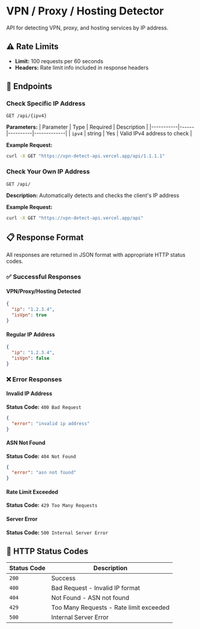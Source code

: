 # VPN / Proxy / Hosting Detector

API for detecting VPN, proxy, and hosting services by IP address.

## ⚠️ Rate Limits

- **Limit:** 100 requests per 60 seconds
- **Headers:** Rate limit info included in response headers

## 📡 Endpoints

### Check Specific IP Address

```http
GET /api/{ipv4}
```

**Parameters:**
| Parameter | Type | Required | Description |
|-----------|------|----------|-------------|
| `ipv4` | string | Yes | Valid IPv4 address to check |

**Example Request:**

```bash
curl -X GET "https://vpn-detect-api.vercel.app/api/1.1.1.1"
```

### Check Your Own IP Address

```http
GET /api/
```

**Description:** Automatically detects and checks the client's IP address

**Example Request:**

```bash
curl -X GET "https://vpn-detect-api.vercel.app/api"
```

## 📋 Response Format

All responses are returned in JSON format with appropriate HTTP status codes.

### ✅ Successful Responses

#### VPN/Proxy/Hosting Detected

```json
{
  "ip": "1.2.3.4",
  "isVpn": true
}
```

#### Regular IP Address

```json
{
  "ip": "1.2.3.4",
  "isVpn": false
}
```

### ❌ Error Responses

#### Invalid IP Address

**Status Code:** `400 Bad Request`

```json
{
  "error": "invalid ip address"
}
```

#### ASN Not Found

**Status Code:** `404 Not Found`

```json
{
  "error": "asn not found"
}
```

#### Rate Limit Exceeded

**Status Code:** `429 Too Many Requests`

#### Server Error

**Status Code:** `500 Internal Server Error`

## 🔧 HTTP Status Codes

| Status Code | Description                             |
| ----------- | --------------------------------------- |
| `200`       | Success                                 |
| `400`       | Bad Request - Invalid IP format         |
| `404`       | Not Found - ASN not found               |
| `429`       | Too Many Requests - Rate limit exceeded |
| `500`       | Internal Server Error                   |

